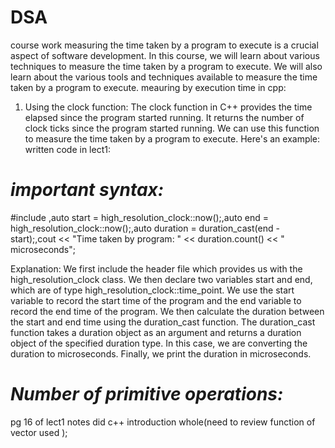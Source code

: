 # DSA
 course work
measuring the time taken by a program to execute is a crucial aspect of software development. In this course, we will learn about various techniques to measure the time taken by a program to execute. We will also learn about the various tools and techniques available to measure the time taken by a program to execute.
meauring by execution time in cpp:
1. Using the clock function: The clock function in C++ provides the time elapsed since the program started running. It returns the number of clock ticks since the program started running. We can use this function to measure the time taken by a program to execute. Here's an example:
written code in lect1:

# ***important syntax:***

#include <chrono>,auto start = high_resolution_clock::now();,auto end = high_resolution_clock::now();,auto duration = duration_cast<microseconds>(end - start);,cout << "Time taken by program: " << duration.count() << " microseconds";

Explanation:
We first include the <chrono> header file which provides us with the high_resolution_clock class. We then declare two variables start and end, which are of type high_resolution_clock::time_point. We use the start variable to record the start time of the program and the end variable to record the end time of the program. We then calculate the duration between the start and end time using the duration_cast function. The duration_cast function takes a duration object as an argument and returns a duration object of the specified duration type. In this case, we are converting the duration to microseconds. Finally, we print the duration in microseconds.

# ***Number of primitive operations:***
pg 16 of lect1 notes
did c++ introduction whole(need to review function of vector used );